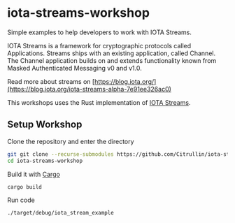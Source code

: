 # iota-streams-workshop

Simple examples to help developers to work with IOTA Streams.

IOTA Streams is a framework for cryptographic protocols called Applications. Streams ships with an existing application, called Channel. The Channel application builds on and extends functionality known from Masked Authenticated Messaging v0 and v1.0.

Read more about streams on [https://blog.iota.org/](https://blog.iota.org/iota-streams-alpha-7e91ee326ac0)

This workshops uses the Rust implementation of [IOTA Streams](https://github.com/iotaledger/streams).

## Setup Workshop

Clone the repository and enter the directory
```bash
git git clone --recurse-submodules https://github.com/Citrullin/iota-streams-workshop
cd iota-streams-workshop
```

Build it with [Cargo](https://doc.rust-lang.org/cargo/)
```bash
cargo build
```

Run code
```bash
./target/debug/iota_stream_example
```